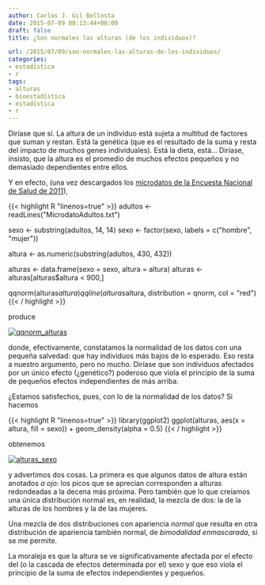 ```yaml
---
author: Carlos J. Gil Bellosta
date: 2015-07-09 08:13:44+00:00
draft: false
title: ¿Son normales las alturas (de los individuos)?

url: /2015/07/09/son-normales-las-alturas-de-los-individuos/
categories:
- estadística
- r
tags:
- alturas
- bioestadística
- estadística
- r
---
```


Diríase que sí. La altura de un individuo está sujeta a multitud de factores que suman y restan. Está la genética (que es el resultado de la suma y resta del impacto de muchos genes individuales). Está la dieta, está... Diríase, insisto, que la altura es el promedio de muchos efectos pequeños y no demasiado dependientes entre ellos.

Y en efecto, (una vez descargados los [microdatos de la Encuesta Nacional de Salud de 2011](http://www.msssi.gob.es/estadisticas/microdatos.do)),


{{< highlight R "linenos=true" >}}
adultos <- readLines("MicrodatoAdultos.txt")

sexo <- substring(adultos, 14, 14)
sexo <- factor(sexo, labels = c("hombre", "mujer"))

altura <- as.numeric(substring(adultos, 430, 432))

alturas <- data.frame(sexo = sexo, altura = altura)
alturas <- alturas[alturas$altura < 900,]

qqnorm(alturas$altura)
qqline(alturas$altura, distribution = qnorm, col = "red")
{{< / highlight >}}

produce

[![qqnorm_alturas](/wp-uploads/2015/07/qqnorm_alturas.png#center)
](/wp-uploads/2015/07/qqnorm_alturas.png#center)

donde, efectivamente, constatamos la normalidad de los datos con una pequeña salvedad: que hay individuos más bajos de lo esperado. Eso resta a nuestro argumento, pero no mucho. Diríase que son individuos afectados por un único efecto (¿genético?) poderoso que viola el principio de la suma de pequeños efectos independientes de más arriba.

¿Estamos satisfechos, pues, con lo de la normalidad de los datos? Si hacemos

{{< highlight R "linenos=true" >}}
library(ggplot2)
ggplot(alturas, aes(x = altura, fill = sexo)) +
    geom_density(alpha = 0.5)
{{< / highlight >}}

obtenemos

[![alturas_sexo](/wp-uploads/2015/07/alturas_sexo.png#center)
](/wp-uploads/2015/07/alturas_sexo.png#center)

y advertimos dos cosas. La primera es que algunos datos de altura están anotados _a ojo_: los picos que se aprecian corresponden a alturas redondeadas a la decena más próxima. Pero también que lo que creíamos una única distribución normal es, en realidad, la mezcla de dos: la de la alturas de los hombres y la de las mujeres.

Una mezcla de dos distribuciones con apariencia _normal_ que resulta en otra distribución de apariencia también normal, de _bimodalidad enmascarada_, si se me permite.

La moraleja es que la altura se ve significativamente afectada por el efecto del (o la cascada de efectos determinada por el) sexo y que eso viola el principio de la suma de efectos independientes y pequeños.
